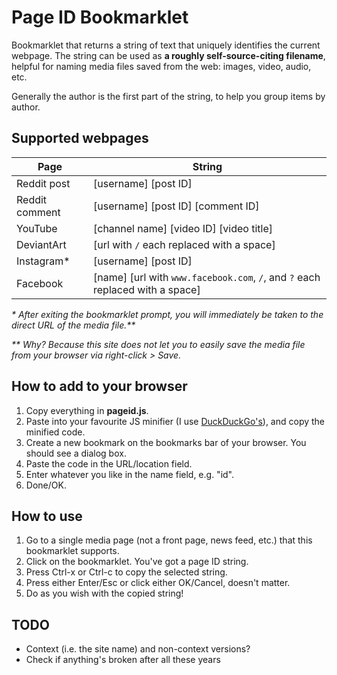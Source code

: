 # Page ID Bookmarklet

Bookmarklet that returns a string of text that uniquely identifies the current webpage. The string can be used as **a roughly self-source-citing filename**, helpful for naming media files saved from the web: images, video, audio, etc.

Generally the author is the first part of the string, to help you group items by author.

## Supported webpages

| Page | String |
| --- | --- |
| Reddit post | [username] [post ID] |
| Reddit comment | [username] [post ID] [comment ID] |
| YouTube | [channel name] [video ID] [video title] |
| DeviantArt | [url with `/` each replaced with a space] |
| Instagram\* | [username] [post ID] |
| Facebook | [name] [url with `www.facebook.com`, `/`, and `?` each replaced with a space] |

_\* After exiting the bookmarklet prompt, you will immediately be taken to the direct URL of the media file.**_

_\** Why? Because this site does not let you to easily save the media file from your browser via right-click > Save._

## How to add to your browser

1. Copy everything in **pageid.js**.
1. Paste into your favourite JS minifier (I use [DuckDuckGo's](https://duckduckgo.com/?q=javascript+minify&ia=answer)), and copy the minified code.
1. Create a new bookmark on the bookmarks bar of your browser. You should see a dialog box.
1. Paste the code in the URL/location field.
1. Enter whatever you like in the name field, e.g. "id".
1. Done/OK.

## How to use

1. Go to a single media page (not a front page, news feed, etc.) that this bookmarklet supports.
1. Click on the bookmarklet. You've got a page ID string.
1. Press Ctrl-x or Ctrl-c to copy the selected string.
1. Press either Enter/Esc or click either OK/Cancel, doesn't matter.
1. Do as you wish with the copied string!

## TODO

* Context (i.e. the site name) and non-context versions?
* Check if anything's broken after all these years
